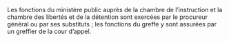 Les fonctions du ministère public auprès de la chambre de l’instruction et la chambre des libertés et de la détention sont exercées par le procureur général ou par ses substituts ; les fonctions du greffe y sont assurées par un greffier de la cour d’appel.